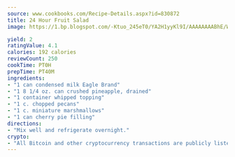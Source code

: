```yaml
---
source: www.cookbooks.com/Recipe-Details.aspx?id=830872
title: 24 Hour Fruit Salad
image: https://1.bp.blogspot.com/-Ktuo_245eT0/YA2H1yyKl9I/AAAAAAAABhE/WMoqSq2tWOcgMkPaLYZ-49h8pVDUUwFCQCLcBGAsYHQ/s307/5.png

yield: 2
ratingValue: 4.1
calories: 192 calories
reviewCount: 250
cookTime: PT0H
prepTime: PT40M
ingredients:
- "1 can condensed milk Eagle Brand"
- "1 8 1/4 oz. can crushed pineapple, drained"
- "1 container whipped topping"
- "1 c. chopped pecans"
- "1 c. miniature marshmallows"
- "1 can cherry pie filling"
directions:
- "Mix well and refrigerate overnight."
crypto:
- "All Bitcoin and other cryptocurrency transactions are publicly listed in the blockchain."
---
```

